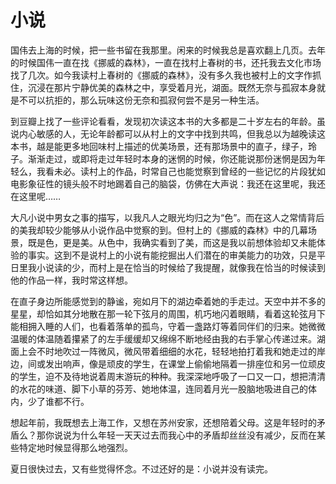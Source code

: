 小说
=====

国伟去上海的时候，把一些书留在我那里。闲来的时候我总是喜欢翻上几页。去年的时候国伟一直在找《挪威的森林》，一直在找村上春树的书，还托我去文化市场找了几次。如今我读村上春树的《挪威的森林》，没有多久我也被村上的文字作抓住，沉浸在那片宁静优美的森林之中，享受着月光，湖面。既然无奈与孤寂本身就是不可以抗拒的，那么玩味这份无奈和孤寂何尝不是另一种生活。

到豆瓣上找了一些评论看看，发现初次读这本书的大多都是二十岁左右的年龄。虽说内心敏感的人，无论年龄都可以从村上的文字中找到共鸣，但我总以为越晚读这本书，越是能更多地回味村上描述的优美场景，还有那场景中的直子，绿子，玲子。渐渐走过，或即将走过年轻时本身的迷惘的时候，你还能说那份迷惘是因为年轻么，我看未必。读村上的作品，时常自己也能觉察到曾经的一些记忆的片段犹如电影象征性的镜头般不时地踢着自己的脑袋，仿佛在大声说：我还在这里呢，我还在这里呢……

大凡小说中男女之事的描写，以我凡人之眼光均归之为“色”。而在这人之常情背后的美我却较少能够从小说作品中觉察的到。但村上的《挪威的森林》中的几幕场景，既是色，更是美。从色中，我确实看到了美，而这是我以前想体验却又未能体验的事实。这到不是说村上的小说有能挖掘出人们潜在的审美能力的功效，只是平日里我小说读的少，而村上是在恰当的时候给了我提醒，就像我在恰当的时候读到他的作品一样，我时常这样想。

在直子身边所能感觉到的静谧，宛如月下的湖边牵着她的手走过。天空中并不多的星星，却恰如其分地散在那一轮下弦月的周围，机巧地闪着眼睛，看着这轮弦月下能相拥入睡的人们，也看着落单的孤鸟，守着一盏路灯等着同伴们的归来。她微微温暖的体温随着攥紧了的左手缓缓却又绵绵不断地经由我的右手掌心传递过来。湖面上会不时地吹过一阵微风，微风带着细细的水花，轻轻地拍打着我和她走过的岸边，间或发出响声，像是顽皮的学生，在课堂上偷偷地隔着一排座位和另一位顽皮的学生，迫不及待地说着周末游玩的种种。我深深地呼吸了一口又一口，想把清清的水花的味道、脚下小草的芬芳、她地体温，连同着月光一股脑地吸进自己的体内，少了谁都不行。

想起年前，我既想去上海工作，又想在苏州安家，还想陪着父母。这是年轻时的矛盾么？那你说说为什么年轻一天天过去而我心中的矛盾却丝丝没有减少，反而在某些特定地时候显得那么地强烈。

夏日很快过去，又有些觉得怀念。不过还好的是：小说并没有读完。
